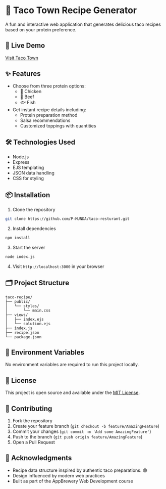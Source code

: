 # 🌮 Taco Town Recipe Generator

A fun and interactive web application that generates delicious taco recipes based on your protein preference.

## 🚀 Live Demo

[Visit Taco Town](https://taco-resturant.onrender.com/)

## ✨ Features

- Choose from three protein options:
  - 🍗 Chicken
  - 🥩 Beef
  - 🐟 Fish
- Get instant recipe details including:
  - Protein preparation method
  - Salsa recommendations
  - Customized toppings with quantities

## 🛠️ Technologies Used

- Node.js
- Express
- EJS templating
- JSON data handling
- CSS for styling

## 📦 Installation

1. Clone the repository
```bash
git clone https://github.com/P-MUNDA/taco-resturant.git 
```

2. Install dependencies
```bash
npm install
```

3. Start the server
```bash
node index.js
```

4. Visit `http://localhost:3000` in your browser

## 🗂️ Project Structure

```
taco-recipe/
├── public/
│   └── styles/
│       └── main.css
├── views/
│   ├── index.ejs
│   └── solution.ejs
├── index.js
├── recipe.json
└── package.json
```

## 🔑 Environment Variables

No environment variables are required to run this project locally.

## 📝 License

This project is open source and available under the [MIT License](LICENSE).

## 👥 Contributing

1. Fork the repository
2. Create your feature branch (`git checkout -b feature/AmazingFeature`)
3. Commit your changes (`git commit -m 'Add some AmazingFeature'`)
4. Push to the branch (`git push origin feature/AmazingFeature`)
5. Open a Pull Request

## 🤝 Acknowledgments

- Recipe data structure inspired by authentic taco preparations. 😅
- Design influenced by modern web practices
- Built as part of the AppBrewery Web Development course

